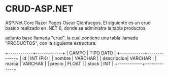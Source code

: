 # CRUD-ASP.NET
ASP.Net Core Razor Pages Oscar Cienfuegos, El siguiente es un crud basico realizado en .NET 6, donde se administra la tabla productos

adjunto base llamada "crud", la cual contiene una tabla llamada "PRODUCTOS", con la siguiente estructura:

+------------+-------------+
| CAMPO | TIPO DATO |
+------------+-------------+
| id | INT (PK) |
| nombre | VARCHAR |
| descripcion| VARCHAR |
| marca | VARCHAR |
| precio | FLOAT |
| stock | INT |
+------------+-------------+


